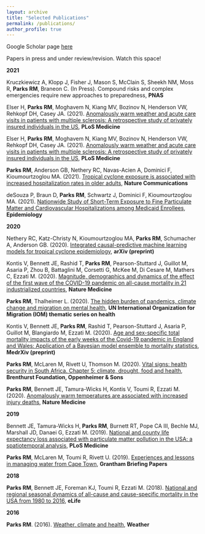 ```yaml
---
layout: archive
title: "Selected Publications"
permalink: /publications/
author_profile: true
---
```


Google Scholar page <a href='https://scholar.google.ch/citations?user=5aU5eEAAAAAJ&hl=en' target="_blank">here</a>

Papers in press and under review/revision. Watch this space!

<b>2021</b>

Kruczkiewicz A, Klopp J, Fisher J, Mason S, McClain S, Sheekh NM, Moss R, <b>Parks RM</b>, Braneon C. (In Press). Compound risks and complex emergencies require new approaches to preparedness, <b>PNAS</b>

Elser H, <b>Parks RM</b>, Moghavem N, Kiang MV, Bozinov N, Henderson VW, Rehkopf DH, Casey JA. (2021). <a href='https://journals.plos.org/plosmedicine/article?id=10.1371/journal.pmed.1003580' target="_blank">Anomalously warm weather and acute care visits in patients with multiple sclerosis: A retrospective study of privately insured individuals in the US</a>, <b>PLoS Medicine</b>  

Elser H, <b>Parks RM</b>, Moghavem N, Kiang MV, Bozinov N, Henderson VW, Rehkopf DH, Casey JA. (2021). <a href='https://journals.plos.org/plosmedicine/article?id=10.1371/journal.pmed.1003580' target="_blank">Anomalously warm weather and acute care visits in patients with multiple sclerosis: A retrospective study of privately insured individuals in the US</a>, <b>PLoS Medicine</b>  

<b>Parks RM</b>, Anderson GB, Nethery RC, Navas-Acien A, Dominici F, Kioumourtzoglou MA. (2021). <a href='https://www.nature.com/articles/s41467-021-21777-1' target="_blank">Tropical cyclone exposure is associated with increased hospitalization rates in older adults</a>, <b>Nature Communications</b>  


deSouza P, Braun D, <b>Parks RM</b>, Schwartz J, Dominici F, Kioumourtzoglou MA. (2021). <a href='https://journals.lww.com/epidem/Abstract/2021/01000/Nationwide_Study_of_Short_term_Exposure_to_Fine.2.aspx' target="_blank">Nationwide Study of Short-Term Exposure to Fine Particulate Matter and Cardiovascular Hospitalizations among Medicaid Enrollees</a>, <b>Epidemiology</b> 

<b>2020</b>

Nethery RC, Katz-Christy N, Kioumourtzoglou MA, <b>Parks RM</b>, Schumacher A, Anderson GB. (2020). <a href='https://arxiv.org/abs/2010.11330' target="_blank">Integrated causal-predictive machine learning models for tropical cyclone epidemiology</a>, <b>arXiv (preprint)</b> 

Kontis V, Bennett JE, Rashid T, <b>Parks RM</b>, Pearson-Stuttard J, Guillot M, Asaria P, Zhou B, Battaglini M, Corsetti G, McKee M, Di Cesare M, Mathers C, Ezzati M. (2020). <a href='https://doi.org/10.1038/s41591-020-1112-0' target="_blank">Magnitude, demographics and dynamics of the effect of the first wave of the COVID-19 pandemic on all-cause mortality in 21 industrialized countries</a>, <b>Nature Medicine</b> 

<b>Parks RM</b>, Thalheimer L. (2020). <a href='https://environmentalmigration.iom.int/blogs/hidden-burden-pandemics-climate-change-and-migration-mental-health' target="_blank">The hidden burden of pandemics, climate change and migration on mental health</a>, <b>UN International Organization for Migration (IOM) thematic series on health</b> 

Kontis V, Bennett JE, <b>Parks RM</b>, Rashid T, Pearson-Stuttard J, Asaria P, Guillot M, Blangiardo M, Ezzati M. (2020). <a href='https://www.medrxiv.org/content/10.1101/2020.05.20.20107680v1' target="_blank">Age and sex-specific total mortality impacts of the early weeks of the Covid-19 pandemic in England and Wales: Application of a Bayesian model ensemble to mortality statistics</a>, <b>MedrXiv (preprint)</b> 

<b>Parks RM</b>, McLaren M, Rivett U, Thomson M. (2020). <a href='https://www.thebrenthurstfoundation.org/books-publications/vital-signs-health-security-in-south-africa/' target="_blank">Vital signs: health security in South Africa. Chapter 5: climate, drought, food and health</a>, <b>Brenthurst Foundation, Oppenheimer & Sons</b> 

<b>Parks RM</b>, Bennett JE, Tamura-Wicks H, Kontis V, Toumi R, Ezzati M. (2020). <a href='https://www.nature.com/articles/s41591-019-0721-y' target="_blank">Anomalously warm temperatures are associated with increased injury deaths</a>, <b>Nature Medicine</b> 

<b>2019</b>

Bennett JE, Tamura-Wicks H, <b>Parks RM</b>, Burnett RT, Pope CA III, Bechle MJ, Marshall JD, Danaei G, Ezzati M.
(2019). <a href='https://doi.org/10.1371/journal.pmed.1002856' target="_blank">National and county life expectancy loss associated with particulate matter pollution in the USA: a spatiotemporal analysis</a>, <b>PLoS Medicine</b> 

<b>Parks RM</b>, McLaren M, Toumi R, Rivett U. (2019). <a href='https://bit.ly/2Uu9oAh' target="_blank">Experiences and lessons in managing water from Cape Town</a>, <b>Grantham Briefing Papers</b> 

<b>2018</b>

<b>Parks RM</b>, Bennett JE, Foreman KJ, Toumi R, Ezzati M. (2018). <a href='https://doi.org/10.7554/eLife.35500' target="_blank">National and regional seasonal dynamics of all-cause and cause-specific mortality in the USA from 1980 to 2016</a>, <b>eLife</b> 
 
<b>2016</b>

<b>Parks RM</b>. (2016). <a href='https://doi.org/10.1002/wea.2752' target="_blank">Weather, climate and health</a>, <b>Weather</b> 
